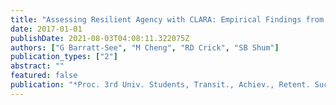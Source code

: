 ```yaml
---
title: "Assessing Resilient Agency with CLARA: Empirical Findings from Piloting a Visual Analytics Tool at UTS"
date: 2017-01-01
publishDate: 2021-08-03T04:08:11.322075Z
authors: ["G Barratt-See", "M Cheng", "RD Crick", "SB Shum"]
publication_types: ["2"]
abstract: ""
featured: false
publication: "*Proc. 3rd Univ. Students, Transit., Achiev., Retent. Success Conf*"
---
```


